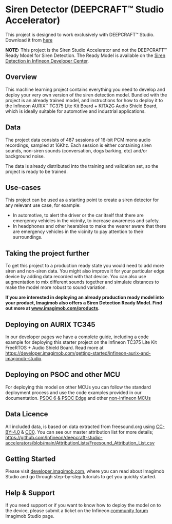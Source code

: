 # Siren Detector (DEEPCRAFT™ Studio Accelerator)

This project is designed to work exclusively with DEEPCRAFT™ Studio. Download it from [here](https://softwaretools.infineon.com/assets/com.ifx.tb.tool.deepcraftstudio)

**NOTE:** This project is the Siren Studio Accelerator and not the DEEPCRAFT™ Ready Model for Siren Detection. The Ready Model is available on the [Siren Detection in Infineon Developer Center](https://softwaretools.infineon.com/assets/com.ifx.tb.tool.deepcraftreadymodelforsirendetectionevaluation).

## Overview 

This machine learning project contains everything you need to develop and deploy your very own version of the siren detection model.
Bundled with the project is an already trained model, and instructions for how to deploy it to the Infineon AURIX™ TC375 Lite Kit Board + 
KITA2G Audio Shield Board, which is ideally suitable for automotive and industrial applications. 

## Data

The project data consists of 487 sessions of 16-bit PCM mono audio recordings, sampled at 16Khz.
Each session is either containing siren sounds, non-siren sounds (conversation, dogs barking, etc) and/or background noise.

The data is already distributed into the training and validation set, so the project is ready to be trained.

## Use-cases

This project can be used as a starting point to create a siren detector for any relevant use case, for example:
- In automotive, to alert the driver or the car itself that there are emergency vehicles in the vicinity, to increase awareness and safety.
- In headphones and other hearables to make the wearer aware that there are emergency vehicles in the vicinity to pay attention to their surroundings.

## Taking the project further

To get this project to a production ready state you would need to add more siren and non-siren data. You might also improve it for your particular edge device
by adding data recorded with that device. You can also use augmentation to mix different sounds together and simulate distances to make the model more robust to sound variation.

**If you are interested in deploying an already production ready model into your product, Imagimob also offers a Siren Detection Ready Model. Find out more at www.imagimob.com/products.**

## Deploying on AURIX TC345

In our developer pages we have a complete guide, including a code example for deploying this starter project on the Infineon TC375 Lite Kit FreeRTOS + Audio Shield Board.
Read more at https://developer.imagimob.com/getting-started/infineon-aurix-and-imagimob-studio.

## Deploying on PSOC and other MCU
For deploying this model on other MCUs you can follow the standard deployment process and use the code examples provided in our documentation. [PSOC 6 & PSOC Edge](https://developer.imagimob.com/deployment/deploy-models-supported-boards/deploy-siren-detection-model-PSoC-boards) and other [non-Infineon MCUs](https://developer.imagimob.com/deployment/deploy-models-other-boards)

## Data Licence
All included data, is based on data extracted from freesound.org using [CC-BY-4.0](https://creativecommons.org/licenses/by/4.0/deed.en) & [CC0](https://creativecommons.org/public-domain/cc0/). You can see our master attribution list for more details; https://github.com/Infineon/deepcraft-studio-accelerators/blob/main/AttributionLists/Freesound_Attribution_List.csv

## Getting Started

Please visit [developer.imagimob.com](https://developer.imagimob.com), where you can read about Imagimob Studio and go through step-by-step tutorials to get you quickly started.

## Help & Support

If you need support or if you want to know how to deploy the model on to the device, please submit a ticket on the Infineon [community forum ](https://community.infineon.com/t5/Imagimob/bd-p/Imagimob/page/1) Imagimob Studio page.
